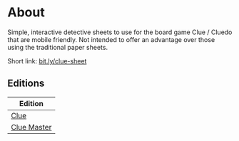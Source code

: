 # About

Simple, interactive detective sheets to use for the board game Clue / Cluedo that are mobile friendly.
Not intended to offer an advantage over those using the traditional paper sheets.

Short link: [bit.ly/clue-sheet](https://bit.ly/clue-sheet)

## Editions

| Edition |
| ------- |
| [Clue](https://lowlydba.github.io/clue-sheet/clue) |
| [Clue Master](https://lowlydba.github.io/clue-sheet/clue-master) |
